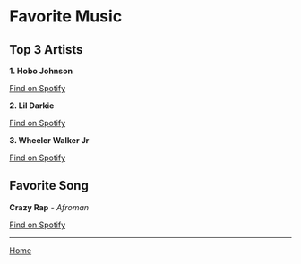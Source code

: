 # Favorite Music

## Top 3 Artists
**1. Hobo Johnson**

[Find on Spotify](https://open.spotify.com/artist/05SdqPzK4m3k1ljK2wrTSP?si=48cddde7752c4a52)

**2. Lil Darkie**

[Find on Spotify](https://open.spotify.com/artist/62F9BiUmjqeXbBztCwiX1U?si=d0e9981b3f20488e)

**3. Wheeler Walker Jr**

[Find on Spotify](https://open.spotify.com/artist/6PjV05LlULv9XmFu7HeAia?si=kvbdS5NiQTqN6zhqG3cOaA)

## Favorite Song
**Crazy Rap** *- Afroman* 

[Find on Spotify](https://open.spotify.com/track/1ACZpHI5vZ5Ea4xGlkdGWM?si=f675dc13390143ba)

---
[Home](README.md)
